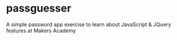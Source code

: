 passguesser
===========

A simple password app exercise to learn about JavaScript &amp; JQuery features at Makers Academy
